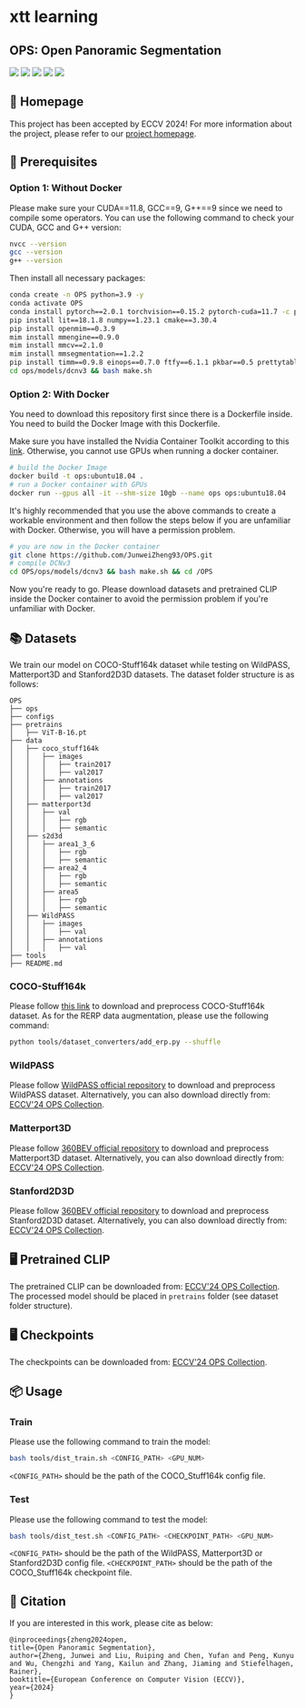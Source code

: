 # xtt learning
## OPS: Open Panoramic Segmentation

<p>
<a href="https://arxiv.org/pdf/2407.02685">
    <img src="https://img.shields.io/badge/PDF-arXiv-brightgreen" /></a>
<a href="https://junweizheng93.github.io/publications/OPS/OPS.html">
    <img src="https://img.shields.io/badge/Project-Homepage-red" /></a>
<a href="https://pytorch.org/">
    <img src="https://img.shields.io/badge/Framework-PyTorch-orange" /></a>
<a href="https://github.com/open-mmlab/mmsegmentation">
    <img src="https://img.shields.io/badge/Framework-mmsegmentation%201.x-yellowgreen" /></a>
<a href="https://github.com/JunweiZheng93/OPS/blob/main/LICENSE">
    <img src="https://img.shields.io/badge/License-Apache_2.0-blue.svg" /></a>
</p>


## 🏡 Homepage

This project has been accepted by ECCV 2024! For more information about the project, please refer to our [project homepage](https://junweizheng93.github.io/publications/OPS/OPS.html).

## 🔧 Prerequisites

### Option 1: Without Docker

Please make sure your CUDA==11.8, GCC==9, G++==9 since we need to compile some operators. You can use the following command to check your CUDA, GCC and G++ version:

```bash
nvcc --version
gcc --version
g++ --version
```

Then install all necessary packages:

```bash
conda create -n OPS python=3.9 -y
conda activate OPS
conda install pytorch==2.0.1 torchvision==0.15.2 pytorch-cuda=11.7 -c pytorch -c nvidia -y
pip install lit==18.1.8 numpy==1.23.1 cmake==3.30.4
pip install openmim==0.3.9
mim install mmengine==0.9.0
mim install mmcv==2.1.0
mim install mmsegmentation==1.2.2
pip install timm==0.9.8 einops==0.7.0 ftfy==6.1.1 pkbar==0.5 prettytable==3.9.0 py360convert==0.1.0 regex==2023.10.3 six==1.16.0
cd ops/models/dcnv3 && bash make.sh
```

### Option 2: With Docker

You need to download this repository first since there is a Dockerfile inside. You need to build the Docker Image with this Dockerfile.

Make sure you have installed the Nvidia Container Toolkit according to this [link](https://stackoverflow.com/questions/75118992/docker-error-response-from-daemon-could-not-select-device-driver-with-capab). Otherwise, you cannot use GPUs when running a docker container.

```bash
# build the Docker Image
docker build -t ops:ubuntu18.04 .
# run a Docker container with GPUs
docker run --gpus all -it --shm-size 10gb --name ops ops:ubuntu18.04
```

It's highly recommended that you use the above commands to create a workable environment and then follow the steps below if you are unfamiliar with Docker. Otherwise, you will have a permission problem.

```bash
# you are now in the Docker container
git clone https://github.com/JunweiZheng93/OPS.git
# compile DCNv3
cd OPS/ops/models/dcnv3 && bash make.sh && cd /OPS
```
Now you're ready to go. Please download datasets and pretrained CLIP inside the Docker container to avoid the permission problem if you're unfamiliar with Docker.

## 📚 Datasets

We train our model on COCO-Stuff164k dataset while testing on WildPASS, Matterport3D and Stanford2D3D datasets.
The dataset folder structure is as follows:

```
OPS
├── ops
├── configs
├── pretrains
│   ├── ViT-B-16.pt
├── data
│   ├── coco_stuff164k
│   │   ├── images
│   │   │   ├── train2017
│   │   │   ├── val2017
│   │   ├── annotations
│   │   │   ├── train2017
│   │   │   ├── val2017
│   ├── matterport3d
│   │   ├── val
│   │   │   ├── rgb
│   │   │   ├── semantic
│   ├── s2d3d
│   │   ├── area1_3_6
│   │   │   ├── rgb
│   │   │   ├── semantic
│   │   ├── area2_4
│   │   │   ├── rgb
│   │   │   ├── semantic
│   │   ├── area5
│   │   │   ├── rgb
│   │   │   ├── semantic
│   ├── WildPASS
│   │   ├── images
│   │   │   ├── val
│   │   ├── annotations
│   │   │   ├── val
├── tools
├── README.md
```

### COCO-Stuff164k

Please follow [this link](https://github.com/open-mmlab/mmsegmentation/blob/main/docs/en/user_guides/2_dataset_prepare.md#coco-stuff-164k) to download
and preprocess COCO-Stuff164k dataset. As for the RERP data augmentation, please use the following command:

```bash
python tools/dataset_converters/add_erp.py --shuffle
```

### WildPASS

Please follow [WildPASS official repository](https://github.com/elnino9ykl/WildPASS) to download
and preprocess WildPASS dataset. Alternatively, you can also download directly from: [ECCV'24 OPS Collection](https://huggingface.co/collections/JunweiZheng/eccv24-ops-68176527ffaf45632c4993e1).

### Matterport3D

Please follow [360BEV official repository](https://github.com/jamycheung/360BEV) to download
and preprocess Matterport3D dataset. Alternatively, you can also download directly from: [ECCV'24 OPS Collection](https://huggingface.co/collections/JunweiZheng/eccv24-ops-68176527ffaf45632c4993e1).

### Stanford2D3D

Please follow [360BEV official repository](https://github.com/jamycheung/360BEV) to download
and preprocess Stanford2D3D dataset. Alternatively, you can also download directly from: [ECCV'24 OPS Collection](https://huggingface.co/collections/JunweiZheng/eccv24-ops-68176527ffaf45632c4993e1).

## 🖥 Pretrained CLIP

The pretrained CLIP can be downloaded from: [ECCV'24 OPS Collection](https://huggingface.co/collections/JunweiZheng/eccv24-ops-68176527ffaf45632c4993e1). The processed model should be placed in `pretrains` folder (see dataset folder structure).

## 🖥 Checkpoints

The checkpoints can be downloaded from: [ECCV'24 OPS Collection](https://huggingface.co/collections/JunweiZheng/eccv24-ops-68176527ffaf45632c4993e1).

## 📦 Usage

### Train

Please use the following command to train the model:

```bash
bash tools/dist_train.sh <CONFIG_PATH> <GPU_NUM>
```

`<CONFIG_PATH>` should be the path of the COCO_Stuff164k config file.

### Test

Please use the following command to test the model:

```bash
bash tools/dist_test.sh <CONFIG_PATH> <CHECKPOINT_PATH> <GPU_NUM>
```

`<CONFIG_PATH>` should be the path of the WildPASS, Matterport3D or Stanford2D3D config file. `<CHECKPOINT_PATH>` should be the path of the COCO_Stuff164k checkpoint file.

## 📖 Citation
If you are interested in this work, please cite as below:

```text
@inproceedings{zheng2024open,
title={Open Panoramic Segmentation},
author={Zheng, Junwei and Liu, Ruiping and Chen, Yufan and Peng, Kunyu and Wu, Chengzhi and Yang, Kailun and Zhang, Jiaming and Stiefelhagen, Rainer},
booktitle={European Conference on Computer Vision (ECCV)},
year={2024}
}
```
